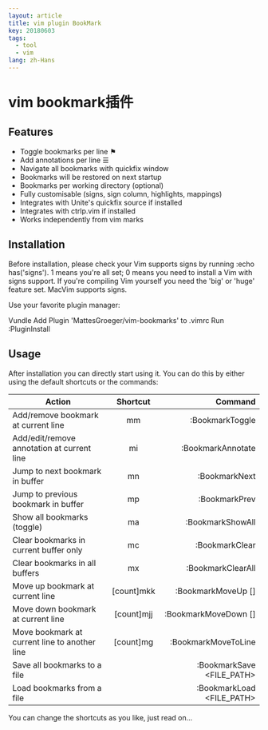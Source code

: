 ```yaml
---
layout: article
title: vim plugin BookMark
key: 20180603
tags:
  - tool
  - vim
lang: zh-Hans
---
```


# vim bookmark插件

## Features

- Toggle bookmarks per line ⚑
- Add annotations per line ☰
- Navigate all bookmarks with quickfix window
- Bookmarks will be restored on next startup
- Bookmarks per working directory (optional)
- Fully customisable (signs, sign column, highlights, mappings)
- Integrates with Unite's quickfix source if installed
- Integrates with ctrlp.vim if installed
- Works independently from vim marks

## Installation

Before installation, please check your Vim supports signs by running :echo has('signs'). 1 means you're all set; 0 means you need to install a Vim with signs support. If you're compiling Vim yourself you need the 'big' or 'huge' feature set. MacVim supports signs.

Use your favorite plugin manager:

Vundle
Add Plugin 'MattesGroeger/vim-bookmarks' to .vimrc
Run :PluginInstall

## Usage

After installation you can directly start using it. You can do this by either using the default shortcuts or the commands:

Action	|Shortcut|	Command
-|:-:|-:
Add/remove bookmark at current line	|mm|	:BookmarkToggle
Add/edit/remove annotation at current line	|mi|	:BookmarkAnnotate <TEXT>
Jump to next bookmark in buffer	|mn|	:BookmarkNext
Jump to previous bookmark in buffer	|mp|	:BookmarkPrev
Show all bookmarks (toggle)	|ma|	:BookmarkShowAll
Clear bookmarks in current buffer only	|mc|	:BookmarkClear
Clear bookmarks in all buffers	|mx|	:BookmarkClearAll
Move up bookmark at current line	|[count]mkk|	:BookmarkMoveUp [<COUNT>]
Move down bookmark at current line	|[count]mjj|	:BookmarkMoveDown [<COUNT>]
Move bookmark at current line to another line	|[count]mg|	:BookmarkMoveToLine <LINE>
Save all bookmarks to a file	|	|:BookmarkSave <FILE_PATH>
Load bookmarks from a file	|	|:BookmarkLoad <FILE_PATH>

You can change the shortcuts as you like, just read on...